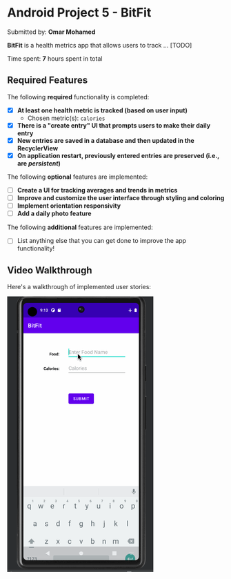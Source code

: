 # Android Project 5 - BitFit

Submitted by: **Omar Mohamed**

**BitFit** is a health metrics app that allows users to track ... [TODO]

Time spent: **7** hours spent in total

## Required Features

The following **required** functionality is completed:

- [x] **At least one health metric is tracked (based on user input)**
  - Chosen metric(s): `calories`
- [x] **There is a "create entry" UI that prompts users to make their daily entry**
- [x] **New entries are saved in a database and then updated in the RecyclerView**
- [x] **On application restart, previously entered entries are preserved (i.e., are *persistent*)**

The following **optional** features are implemented:

- [ ] **Create a UI for tracking averages and trends in metrics**
- [ ] **Improve and customize the user interface through styling and coloring**
- [ ] **Implement orientation responsivity**
- [ ] **Add a daily photo feature**

The following **additional** features are implemented:

- [ ] List anything else that you can get done to improve the app functionality!

## Video Walkthrough

Here's a walkthrough of implemented user stories:

<img src='bitfit1.gif' title='Video Walkthrough' width='' alt='Video Walkthrough' />



